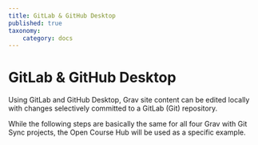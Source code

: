 ```yaml
---
title: GitLab & GitHub Desktop
published: true
taxonomy:
    category: docs
---
```


# GitLab & GitHub Desktop

Using GitLab and GitHub Desktop, Grav site content can be edited locally with changes selectively committed to a GitLab (Git) repository.

While the following steps are basically the same for all four Grav with Git Sync projects, the Open Course Hub will be used as a specific example.
